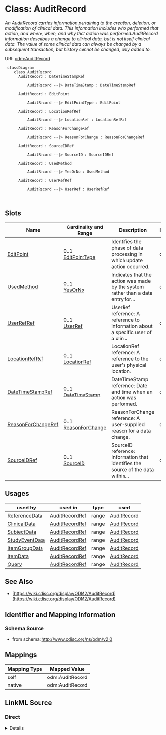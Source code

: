 # Class: AuditRecord


_An AuditRecord carries information pertaining to the creation, deletion, or modification of clinical data. This information includes who performed that action, and where, when, and why that action was performed.AuditRecord information describes a change to clinical data, but is not itself clinical data. The value of some clinical data can always be changed by a subsequent transaction, but history cannot be changed, only added to._





URI: [odm:AuditRecord](http://www.cdisc.org/ns/odm/v2.0/AuditRecord)



```mermaid
 classDiagram
    class AuditRecord
      AuditRecord : DateTimeStampRef
        
          AuditRecord --|> DateTimeStamp : DateTimeStampRef
        
      AuditRecord : EditPoint
        
          AuditRecord --|> EditPointType : EditPoint
        
      AuditRecord : LocationRefRef
        
          AuditRecord --|> LocationRef : LocationRefRef
        
      AuditRecord : ReasonForChangeRef
        
          AuditRecord --|> ReasonForChange : ReasonForChangeRef
        
      AuditRecord : SourceIDRef
        
          AuditRecord --|> SourceID : SourceIDRef
        
      AuditRecord : UsedMethod
        
          AuditRecord --|> YesOrNo : UsedMethod
        
      AuditRecord : UserRefRef
        
          AuditRecord --|> UserRef : UserRefRef
        
      
```




<!-- no inheritance hierarchy -->


## Slots

| Name | Cardinality and Range | Description | Inheritance |
| ---  | --- | --- | --- |
| [EditPoint](EditPoint.md) | 0..1 <br/> [EditPointType](EditPointType.md) | Identifies the phase of data processing in which update action occurred. | direct |
| [UsedMethod](UsedMethod.md) | 0..1 <br/> [YesOrNo](YesOrNo.md) | Indicates that the action was made by the system rather than a data entry for... | direct |
| [UserRefRef](UserRefRef.md) | 0..1 <br/> [UserRef](UserRef.md) | UserRef reference: A reference to information about a specific user of a clin... | direct |
| [LocationRefRef](LocationRefRef.md) | 0..1 <br/> [LocationRef](LocationRef.md) | LocationRef reference: A reference to the user's physical location. | direct |
| [DateTimeStampRef](DateTimeStampRef.md) | 0..1 <br/> [DateTimeStamp](DateTimeStamp.md) | DateTimeStamp reference: Date and time when an action was performed. | direct |
| [ReasonForChangeRef](ReasonForChangeRef.md) | 0..1 <br/> [ReasonForChange](ReasonForChange.md) | ReasonForChange reference: A user-supplied reason for a data change. | direct |
| [SourceIDRef](SourceIDRef.md) | 0..1 <br/> [SourceID](SourceID.md) | SourceID reference: Information that identifies the source of the data within... | direct |





## Usages

| used by | used in | type | used |
| ---  | --- | --- | --- |
| [ReferenceData](ReferenceData.md) | [AuditRecordRef](AuditRecordRef.md) | range | [AuditRecord](AuditRecord.md) |
| [ClinicalData](ClinicalData.md) | [AuditRecordRef](AuditRecordRef.md) | range | [AuditRecord](AuditRecord.md) |
| [SubjectData](SubjectData.md) | [AuditRecordRef](AuditRecordRef.md) | range | [AuditRecord](AuditRecord.md) |
| [StudyEventData](StudyEventData.md) | [AuditRecordRef](AuditRecordRef.md) | range | [AuditRecord](AuditRecord.md) |
| [ItemGroupData](ItemGroupData.md) | [AuditRecordRef](AuditRecordRef.md) | range | [AuditRecord](AuditRecord.md) |
| [ItemData](ItemData.md) | [AuditRecordRef](AuditRecordRef.md) | range | [AuditRecord](AuditRecord.md) |
| [Query](Query.md) | [AuditRecordRef](AuditRecordRef.md) | range | [AuditRecord](AuditRecord.md) |






## See Also

* [https://wiki.cdisc.org/display/ODM2/AuditRecord](https://wiki.cdisc.org/display/ODM2/AuditRecord)

## Identifier and Mapping Information







### Schema Source


* from schema: http://www.cdisc.org/ns/odm/v2.0





## Mappings

| Mapping Type | Mapped Value |
| ---  | ---  |
| self | odm:AuditRecord |
| native | odm:AuditRecord |





## LinkML Source

<!-- TODO: investigate https://stackoverflow.com/questions/37606292/how-to-create-tabbed-code-blocks-in-mkdocs-or-sphinx -->

### Direct

<details>
```yaml
name: AuditRecord
description: An AuditRecord carries information pertaining to the creation, deletion,
  or modification of clinical data. This information includes who performed that action,
  and where, when, and why that action was performed.AuditRecord information describes
  a change to clinical data, but is not itself clinical data. The value of some clinical
  data can always be changed by a subsequent transaction, but history cannot be changed,
  only added to.
from_schema: http://www.cdisc.org/ns/odm/v2.0
see_also:
- https://wiki.cdisc.org/display/ODM2/AuditRecord
slots:
- EditPoint
- UsedMethod
- UserRefRef
- LocationRefRef
- DateTimeStampRef
- ReasonForChangeRef
- SourceIDRef
slot_usage:
  EditPoint:
    name: EditPoint
    description: Identifies the phase of data processing in which update action occurred.
    comments:
    - Optional
    domain_of:
    - AuditRecord
    range: EditPointType
  UsedMethod:
    name: UsedMethod
    description: Indicates that the action was made by the system rather than a data
      entry form user action.
    comments:
    - Optional
    domain_of:
    - AuditRecord
    range: YesOrNo
  UserRefRef:
    name: UserRefRef
    domain_of:
    - AdminData
    - AuditRecord
    - Signature
    range: UserRef
    maximum_cardinality: 1
  LocationRefRef:
    name: LocationRefRef
    domain_of:
    - AdminData
    - AuditRecord
    - Signature
    range: LocationRef
    maximum_cardinality: 1
  DateTimeStampRef:
    name: DateTimeStampRef
    domain_of:
    - AuditRecord
    - Signature
    range: DateTimeStamp
    maximum_cardinality: 1
  ReasonForChangeRef:
    name: ReasonForChangeRef
    domain_of:
    - AuditRecord
    range: ReasonForChange
    maximum_cardinality: 1
  SourceIDRef:
    name: SourceIDRef
    domain_of:
    - AuditRecord
    range: SourceID
    maximum_cardinality: 1
class_uri: odm:AuditRecord

```
</details>

### Induced

<details>
```yaml
name: AuditRecord
description: An AuditRecord carries information pertaining to the creation, deletion,
  or modification of clinical data. This information includes who performed that action,
  and where, when, and why that action was performed.AuditRecord information describes
  a change to clinical data, but is not itself clinical data. The value of some clinical
  data can always be changed by a subsequent transaction, but history cannot be changed,
  only added to.
from_schema: http://www.cdisc.org/ns/odm/v2.0
see_also:
- https://wiki.cdisc.org/display/ODM2/AuditRecord
slot_usage:
  EditPoint:
    name: EditPoint
    description: Identifies the phase of data processing in which update action occurred.
    comments:
    - Optional
    domain_of:
    - AuditRecord
    range: EditPointType
  UsedMethod:
    name: UsedMethod
    description: Indicates that the action was made by the system rather than a data
      entry form user action.
    comments:
    - Optional
    domain_of:
    - AuditRecord
    range: YesOrNo
  UserRefRef:
    name: UserRefRef
    domain_of:
    - AdminData
    - AuditRecord
    - Signature
    range: UserRef
    maximum_cardinality: 1
  LocationRefRef:
    name: LocationRefRef
    domain_of:
    - AdminData
    - AuditRecord
    - Signature
    range: LocationRef
    maximum_cardinality: 1
  DateTimeStampRef:
    name: DateTimeStampRef
    domain_of:
    - AuditRecord
    - Signature
    range: DateTimeStamp
    maximum_cardinality: 1
  ReasonForChangeRef:
    name: ReasonForChangeRef
    domain_of:
    - AuditRecord
    range: ReasonForChange
    maximum_cardinality: 1
  SourceIDRef:
    name: SourceIDRef
    domain_of:
    - AuditRecord
    range: SourceID
    maximum_cardinality: 1
attributes:
  EditPoint:
    name: EditPoint
    description: Identifies the phase of data processing in which update action occurred.
    comments:
    - Optional
    from_schema: http://www.cdisc.org/ns/odm/v2.0
    rank: 1000
    alias: EditPoint
    owner: AuditRecord
    domain_of:
    - AuditRecord
    range: EditPointType
  UsedMethod:
    name: UsedMethod
    description: Indicates that the action was made by the system rather than a data
      entry form user action.
    comments:
    - Optional
    from_schema: http://www.cdisc.org/ns/odm/v2.0
    rank: 1000
    alias: UsedMethod
    owner: AuditRecord
    domain_of:
    - AuditRecord
    range: YesOrNo
  UserRefRef:
    name: UserRefRef
    description: 'UserRef reference: A reference to information about a specific user
      of a clinical data collection or data management system.'
    from_schema: http://www.cdisc.org/ns/odm/v2.0
    rank: 1000
    identifier: false
    alias: UserRefRef
    owner: AuditRecord
    domain_of:
    - AdminData
    - AuditRecord
    - Signature
    range: UserRef
    maximum_cardinality: 1
  LocationRefRef:
    name: LocationRefRef
    description: 'LocationRef reference: A reference to the user''s physical location.'
    from_schema: http://www.cdisc.org/ns/odm/v2.0
    rank: 1000
    identifier: false
    alias: LocationRefRef
    owner: AuditRecord
    domain_of:
    - AdminData
    - AuditRecord
    - Signature
    range: LocationRef
    maximum_cardinality: 1
  DateTimeStampRef:
    name: DateTimeStampRef
    description: 'DateTimeStamp reference: Date and time when an action was performed.'
    from_schema: http://www.cdisc.org/ns/odm/v2.0
    rank: 1000
    identifier: false
    alias: DateTimeStampRef
    owner: AuditRecord
    domain_of:
    - AuditRecord
    - Signature
    range: DateTimeStamp
    maximum_cardinality: 1
  ReasonForChangeRef:
    name: ReasonForChangeRef
    description: 'ReasonForChange reference: A user-supplied reason for a data change.'
    from_schema: http://www.cdisc.org/ns/odm/v2.0
    rank: 1000
    identifier: false
    alias: ReasonForChangeRef
    owner: AuditRecord
    domain_of:
    - AuditRecord
    range: ReasonForChange
    maximum_cardinality: 1
  SourceIDRef:
    name: SourceIDRef
    description: 'SourceID reference: Information that identifies the source of the
      data within an originating system.'
    from_schema: http://www.cdisc.org/ns/odm/v2.0
    rank: 1000
    identifier: false
    alias: SourceIDRef
    owner: AuditRecord
    domain_of:
    - AuditRecord
    range: SourceID
    maximum_cardinality: 1
class_uri: odm:AuditRecord

```
</details>